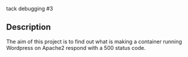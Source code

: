tack debugging #3

## Description
The aim of this project is to find out what is making a container running Wordpress on Apache2 respond with a 500 status code.
